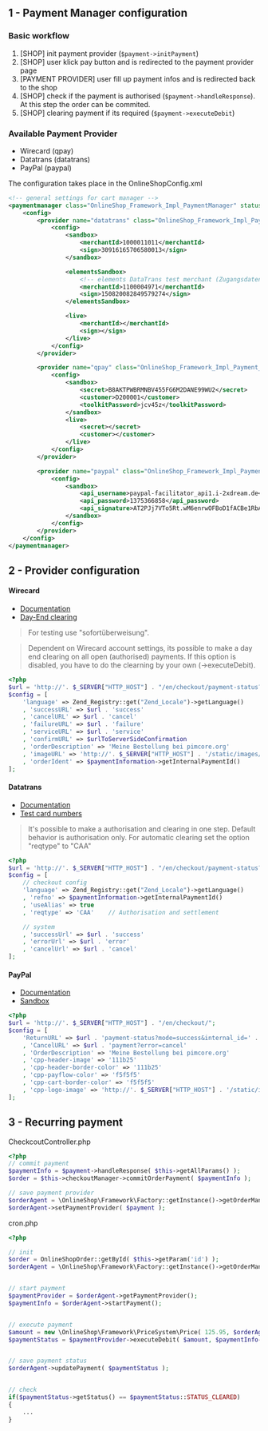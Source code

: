 ## 1 - Payment Manager configuration

### Basic workflow
1. [SHOP] init payment provider (```$payment->initPayment```)
2. [SHOP] user klick pay button and is redirected to the payment provider page
3. [PAYMENT PROVIDER] user fill up payment infos and is redirected back to the shop
4. [SHOP] check if the payment is authorised (```$payment->handleResponse```). At this step the order can be commited.
5. [SHOP] clearing payment if its required (```$payment->executeDebit```)


### Available Payment Provider
* Wirecard (qpay)
* Datatrans (datatrans)
* PayPal (paypal)


The configuration takes place in the OnlineShopConfig.xml
```xml
<!-- general settings for cart manager -->
<paymentmanager class="OnlineShop_Framework_Impl_PaymentManager" statusClass="OnlineShop_Framework_Impl_Checkout_Payment_Status">
    <config>
        <provider name="datatrans" class="OnlineShop_Framework_Impl_Payment_Datatrans" mode="sandbox">
            <config>
                <sandbox>
                    <merchantId>1000011011</merchantId>
                    <sign>30916165706580013</sign>
                </sandbox>

                <elementsSandbox>
                    <!-- elements DataTrans test merchant (Zugangsdaten in PWS) -->
                    <merchantId>1100004971</merchantId>
                    <sign>150820082849579274</sign>
                </elementsSandbox>

                <live>
                    <merchantId></merchantId>
                    <sign></sign>
                </live>
            </config>
        </provider>

        <provider name="qpay" class="OnlineShop_Framework_Impl_Payment_QPay" mode="sandbox">
            <config>
                <sandbox>
                    <secret>B8AKTPWBRMNBV455FG6M2DANE99WU2</secret>
                    <customer>D200001</customer>
                    <toolkitPassword>jcv45z</toolkitPassword>
                </sandbox>
                <live>
                    <secret></secret>
                    <customer></customer>
                </live>
            </config>
        </provider>

        <provider name="paypal" class="OnlineShop_Framework_Impl_Payment_PayPal" mode="sandbox">
            <config>
                <sandbox>
                    <api_username>paypal-facilitator_api1.i-2xdream.de</api_username>
                    <api_password>1375366858</api_password>
                    <api_signature>AT2PJj7VTo5Rt.wM6enrwOFBoD1fACBe1RbAEMsSshWFRhpvjAuPR8wD</api_signature>
                </sandbox>
            </config>
        </provider>
    </config>
</paymentmanager>
```

 


## 2 - Provider configuration

#### Wirecard

* [Documentation](https://integration.wirecard.at/doku.php)
* [Day-End clearing](https://www.qenta.at/qpc/faq/faq.php#8)

> For testing use "sofortüberweisung".

> Dependent on Wirecard account settings, its possible to make a day end clearing on all open (authorised) payments. If this option is disabled, you have to do the clearning by your own (->executeDebit).

```php
<?php
$url = 'http://'. $_SERVER["HTTP_HOST"] . "/en/checkout/payment-status?mode=";
$config = [
    'language' => Zend_Registry::get("Zend_Locale")->getLanguage()
    , 'successURL' => $url . 'success'
    , 'cancelURL' => $url . 'cancel'
    , 'failureURL' => $url . 'failure'
    , 'serviceURL' => $url . 'service'
    , 'confirmURL' => $urlToServerSideConfirmation
    , 'orderDescription' => 'Meine Bestellung bei pimcore.org'
    , 'imageURL' => 'http://'. $_SERVER["HTTP_HOST"] . '/static/images/logo-white.png'
    , 'orderIdent' => $paymentInformation->getInternalPaymentId()
];
```

#### Datatrans

* [Documentation](https://www.datatrans.ch/showcase/authorisation/payment-method-selection-on-merchant-website)
* [Test card numbers](https://www.datatrans.ch/showcase/test-cc-numbers)

> It's possible to make a authorisation and clearing in one step. Default behavior is authorisation only. For automatic clearing set the option "reqtype" to "CAA"

```php
<?php
$url = 'http://'. $_SERVER["HTTP_HOST"] . "/en/checkout/payment-status?mode=";
$config = [
    // checkout config
    'language' => Zend_Registry::get("Zend_Locale")->getLanguage()
    , 'refno' => $paymentInformation->getInternalPaymentId()
    , 'useAlias' => true
    , 'reqtype' => 'CAA'    // Authorisation and settlement

    // system
    , 'successUrl' => $url . 'success'
    , 'errorUrl' => $url . 'error'
    , 'cancelUrl' => $url . 'cancel'
];
```


#### PayPal

* [Documentation](https://developer.paypal.com/docs/classic/api/)
* [Sandbox](https://developer.paypal.com/webapps/developer/docs/classic/lifecycle/ug_sandbox/)

```php
<?php
$url = 'http://'. $_SERVER["HTTP_HOST"] . "/en/checkout/";
$config = [
    'ReturnURL' => $url . 'payment-status?mode=success&internal_id=' . base64_encode($paymentInformation->getInternalPaymentId())
    , 'CancelURL' => $url . 'payment?error=cancel'
    , 'OrderDescription' => 'Meine Bestellung bei pimcore.org'
    , 'cpp-header-image' => '111b25'
    , 'cpp-header-border-color' => '111b25'
    , 'cpp-payflow-color' => 'f5f5f5'
    , 'cpp-cart-border-color' => 'f5f5f5'
    , 'cpp-logo-image' => 'http://'. $_SERVER["HTTP_HOST"] . '/static/images/logo_paypal.png'
];
```

## 3 - Recurring payment

CheckcoutController.php
```php
<?php
// commit payment
$paymentInfo = $payment->handleResponse( $this->getAllParams() );
$order = $this->checkoutManager->commitOrderPayment( $paymentInfo );

// save payment provider
$orderAgent = \OnlineShop\Framework\Factory::getInstance()->getOrderManager()->createOrderAgent($order);
$orderAgent->setPaymentProvider( $payment );

```

cron.php
```php
<?php

// init
$order = OnlineShopOrder::getById( $this->getParam('id') );
$orderAgent = \OnlineShop\Framework\Factory::getInstance()->getOrderManager()->createOrderAgent($order);


// start payment
$paymentProvider = $orderAgent->getPaymentProvider();
$paymentInfo = $orderAgent->startPayment();


// execute payment
$amount = new \OnlineShop\Framework\PriceSystem\Price( 125.95, $orderAgent->getCurrency() );
$paymentStatus = $paymentProvider->executeDebit( $amount, $paymentInfo->getInternalPaymentId() );


// save payment status
$orderAgent->updatePayment( $paymentStatus );


// check
if($paymentStatus->getStatus() == $paymentStatus::STATUS_CLEARED)
{
    ...
}

```

